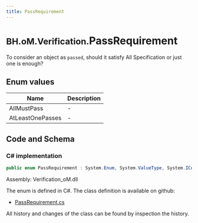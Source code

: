 ```yaml
---
title: PassRequirement
---
```


# <small>BH.oM.Verification.</small>**PassRequirement**

To consider an object as `passed`, should it satisfy All Specification or just one is enough?

## Enum values

| Name            | Description                                                    |
|-----------------|----------------------------------------------------------------|
| AllMustPass |  -  |
| AtLeastOnePasses |  -  |


## Code and Schema

### C# implementation

``` C# title="C#"
public enum PassRequirement : System.Enum, System.ValueType, System.IComparable, System.ISpanFormattable, System.IFormattable, System.IConvertible
```

Assembly: Verification_oM.dll

The enum is defined in C#. The class definition is available on github:

- [PassRequirement.cs](https://github.com/BHoM/BHoM/blob/develop/Verification_oM/Enums\PassRequirement.cs)

All history and changes of the class can be found by inspection the history.
